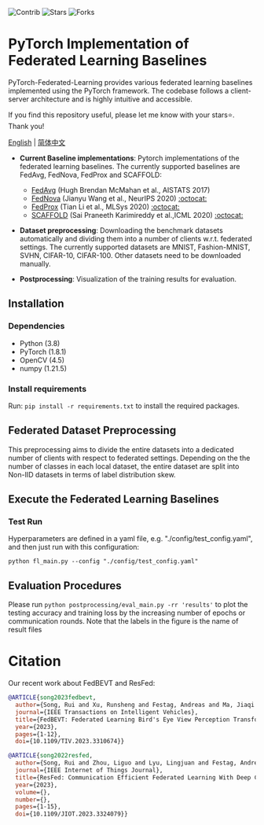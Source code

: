 <img src="https://img.shields.io/badge/Contributions-Welcome-278ea5" alt="Contrib"/> ![Stars](https://img.shields.io/github/stars/rruisong/pytorch_federated_learning?color=yellow&label=Stars) ![Forks](https://img.shields.io/github/forks/rruisong/pytorch_federated_learning?color=green&label=Forks)

# PyTorch Implementation of Federated Learning Baselines

PyTorch-Federated-Learning provides various federated learning baselines implemented using the PyTorch framework. The codebase follows a client-server architecture and is highly intuitive and accessible.

If you find this repository useful, please let me know with your stars:star:. Thank you!

[English](README.md) | [简体中文](README.zh-CN.md)

* **Current Baseline implementations**: Pytorch implementations of the federated learning baselines. The currently supported baselines are FedAvg, FedNova, FedProx and SCAFFOLD:
  + [FedAvg](https://arxiv.org/abs/1602.05629) (Hugh Brendan McMahan et al., AISTATS 2017)
  + [FedNova](https://arxiv.org/abs/2007.07481) (Jianyu Wang et al., NeurIPS 2020) [:octocat:](https://github.com/JYWa/FedNova) 
  + [FedProx](https://arxiv.org/abs/1812.06127) (Tian Li et al., MLSys 2020) [:octocat:](https://github.com/litian96/FedProx) 
  + [SCAFFOLD](https://arxiv.org/abs/1910.06378) (Sai Praneeth Karimireddy et al.,ICML 2020) [:octocat:](https://github.com/ki-ljl/Scaffold-Federated-Learning) 

* **Dataset preprocessing**: Downloading the benchmark datasets automatically and dividing them into a number of clients w.r.t. federated settings. The currently supported datasets are MNIST, Fashion-MNIST, SVHN, CIFAR-10, CIFAR-100. Other datasets need to be downloaded manually.
* **Postprocessing**: Visualization of the training results for evaluation.


## Installation

### Dependencies

 - Python (3.8)
 - PyTorch (1.8.1)
 - OpenCV (4.5)
 - numpy (1.21.5)


### Install requirements

Run: `pip install -r requirements.txt` to install the required packages.

## Federated Dataset Preprocessing

This preprocessing aims to divide the entire datasets into a dedicated number of clients with respect to federated settings.
Depending on the the number of classes in each local dataset, the entire dataset are split into Non-IID datasets in terms of label distribution skew.


## Execute the Federated Learning Baselines

### Test Run
Hyperparameters are defined in a yaml file, e.g. "./config/test_config.yaml", and then just run with this configuration:

```
python fl_main.py --config "./config/test_config.yaml"
```


## Evaluation Procedures

Please run `python postprocessing/eval_main.py -rr 'results'` to plot the testing accuracy and training loss by the increasing number of epochs or communication rounds. 
Note that the labels in the figure is the name of result files

# Citation

Our recent work about FedBEVT and ResFed:
```bibtex
@ARTICLE{song2023fedbevt,
  author={Song, Rui and Xu, Runsheng and Festag, Andreas and Ma, Jiaqi and Knoll, Alois},
  journal={IEEE Transactions on Intelligent Vehicles}, 
  title={FedBEVT: Federated Learning Bird's Eye View Perception Transformer in Road Traffic Systems}, 
  year={2023},
  pages={1-12},
  doi={10.1109/TIV.2023.3310674}}
```
```bibtex
@ARTICLE{song2022resfed,
  author={Song, Rui and Zhou, Liguo and Lyu, Lingjuan and Festag, Andreas and Knoll, Alois},
  journal={IEEE Internet of Things Journal}, 
  title={ResFed: Communication Efficient Federated Learning With Deep Compressed Residuals}, 
  year={2023},
  volume={},
  number={},
  pages={1-15},
  doi={10.1109/JIOT.2023.3324079}}
```
